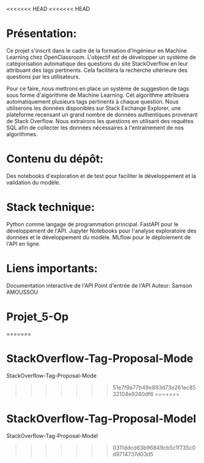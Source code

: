 <<<<<<< HEAD
<<<<<<< HEAD
# Présentation:
Ce projet s'inscrit dans le cadre de la formation d'Ingénieur en Machine Learning chez OpenClassroom. L'objectif est de développer un système de catégorisation automatique des questions du site StackOverflow en leur attribuant des tags pertinents. Cela facilitera la recherche ultérieure des questions par les utilisateurs.

Pour ce faire, nous mettrons en place un système de suggestion de tags sous forme d'algorithme de Machine Learning. Cet algorithme attribuera automatiquement plusieurs tags pertinents à chaque question. Nous utiliserons les données disponibles sur Stack Exchange Explorer, une plateforme recensant un grand nombre de données authentiques provenant de Stack Overflow. Nous extrairons les questions en utilisant des requêtes SQL afin de collecter les données nécessaires à l'entraînement de nos algorithmes.

# Contenu du dépôt:

Des notebooks d'exploration et de test pour faciliter le développement et la validation du modèle.

# Stack technique:

Python comme langage de programmation principal.
FastAPI pour le développement de l'API.
Jupyter Notebooks pour l'analyse exploratoire des données et le développement du modèle.
MLflow pour le déploiement de l'API en ligne.

# Liens importants:
Documentation interactive de l'API
Point d'entrée de l'API
Auteur: Samson AMOUSSOU
# Projet_5-Op
=======
# StackOverflow-Tag-Proposal-Mode
StackOverflow-Tag-Proposal-Mode
>>>>>>> 51e7f9a77b49e893d73e261ec8532104e9240df6
=======
# StackOverflow-Tag-Proposal-Model
StackOverflow-Tag-Proposal-Model
>>>>>>> 0311ddcd63b96849cb5c1f735c0d9714737d03d5

